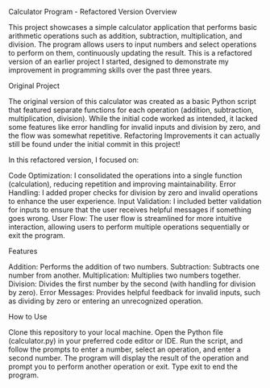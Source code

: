 Calculator Program - Refactored Version
Overview

This project showcases a simple calculator application that performs basic arithmetic operations such as addition, subtraction, multiplication, and division. The program allows users to input numbers and select operations to perform on them, continuously updating the result. This is a refactored version of an earlier project I started, designed to demonstrate my improvement in programming skills over the past three years.

Original Project

The original version of this calculator was created as a basic Python script that featured separate functions for each operation (addition, subtraction, multiplication, division). While the initial code worked as intended, it lacked some features like error handling for invalid inputs and division by zero, and the flow was somewhat repetitive.
Refactoring Improvements it can actually still be found under the initial commit in this project!

In this refactored version, I focused on:

Code Optimization: I consolidated the operations into a single function (calculation), reducing repetition and improving maintainability.
Error Handling: I added proper checks for division by zero and invalid operations to enhance the user experience.
Input Validation: I included better validation for inputs to ensure that the user receives helpful messages if something goes wrong.
User Flow: The user flow is streamlined for more intuitive interaction, allowing users to perform multiple operations sequentially or exit the program.

Features

Addition: Performs the addition of two numbers.
Subtraction: Subtracts one number from another.
Multiplication: Multiplies two numbers together.
Division: Divides the first number by the second (with handling for division by zero).
Error Messages: Provides helpful feedback for invalid inputs, such as dividing by zero or entering an unrecognized operation.

How to Use

Clone this repository to your local machine.
Open the Python file (calculator.py) in your preferred code editor or IDE.
Run the script, and follow the prompts to enter a number, select an operation, and enter a second number.
The program will display the result of the operation and prompt you to perform another operation or exit.
Type exit to end the program.

